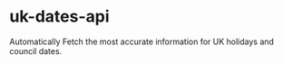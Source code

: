 # uk-dates-api
Automatically Fetch the most accurate information for UK holidays and council dates.
